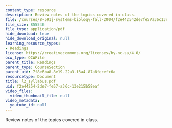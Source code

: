 ```yaml
---
content_type: resource
description: Review notes of the topics covered in class.
file: /courses/8-591j-systems-biology-fall-2004/f2e442542de7fe57a36c13e215b58eaf_l2_syllabus.pdf
file_size: 855546
file_type: application/pdf
hide_download: true
hide_download_original: null
learning_resource_types:
- Readings
license: https://creativecommons.org/licenses/by-nc-sa/4.0/
ocw_type: OCWFile
parent_title: Readings
parent_type: CourseSection
parent_uid: 7f8e6ba8-8e19-22a3-f3a4-87a8fecefc6a
resourcetype: Document
title: l2_syllabus.pdf
uid: f2e44254-2de7-fe57-a36c-13e215b58eaf
video_files:
  video_thumbnail_file: null
video_metadata:
  youtube_id: null
---
```

Review notes of the topics covered in class.
